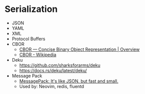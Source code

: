 # Serialization

- JSON
- YAML
- XML
- Protocol Buffers
- CBOR
  - [CBOR — Concise Binary Object Representation | Overview](https://cbor.io/)
  - [CBOR - Wikipedia](https://en.wikipedia.org/wiki/CBOR)
- Deku
  - https://github.com/sharksforarms/deku
  - https://docs.rs/deku/latest/deku/
- Message Pack
  - [MessagePack: It's like JSON. but fast and small.](https://msgpack.org/)
  - Used by: Neovim, redis, fluentd
